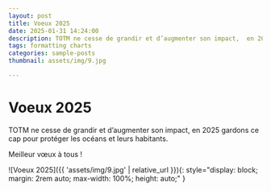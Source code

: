 ```yaml
---
layout: post
title: Voeux 2025
date: 2025-01-31 14:24:00
description: TOTM ne cesse de grandir et d’augmenter son impact,  en 2025 gardons ce cap pour protéger les océans et leurs habitants. Meilleur vœux à tous !
tags: formatting charts
categories: sample-posts
thumbnail: assets/img/9.jpg

---
```


<h1> Voeux 2025 </h1>

TOTM ne cesse de grandir et d’augmenter son impact,  en 2025 gardons ce cap pour protéger les océans et leurs habitants. 

<bold>Meilleur vœux à tous !<bold>

![Voeux 2025]({{ 'assets/img/9.jpg' | relative_url }}){: style="display: block; margin: 2rem auto; max-width: 100%; height: auto;" }